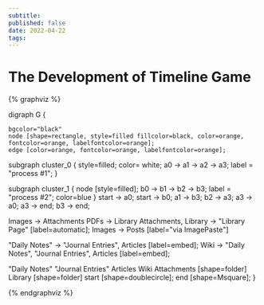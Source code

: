 ```yaml
---
subtitle:
published: false
date: 2022-04-22
tags: 
---
```


# The Development of Timeline Game

{% graphviz %}

digraph G {

    bgcolor="black"
    node [shape=rectangle, style=filled fillcolor=black, color=orange, fontcolor=orange, labelfontcolor=orange];
    edge [color=orange, fontcolor=orange, labelfontcolor=orange];

  subgraph cluster_0 {
    style=filled;
    color= white;
    a0 -> a1 -> a2 -> a3;
    label = "process #1";
  }

  subgraph cluster_1 {
    node [style=filled];
    b0 -> b1 -> b2 -> b3;
    label = "process #2";
    color=blue
  }
  start -> a0;
  start -> b0;
  a1 -> b3;
  b2 -> a3;
  a3 -> a0;
  a3 -> end;
  b3 -> end;

  Images -> Attachments
  PDFs -> Library
  Attachments, Library -> "Library Page" [label=automatic];
  Images -> Posts [label="via ImagePaste"]

  "Daily Notes" -> "Journal Entries", Articles [label=embed];
  Wiki ->  "Daily Notes", "Journal Entries", Articles [label=embed];

  "Daily Notes"
  "Journal Entries"
  Articles
  Wiki
  Attachments [shape=folder]
  Library [shape=folder]
  start [shape=doublecircle];
  end [shape=Msquare];
}

{% endgraphviz %}
